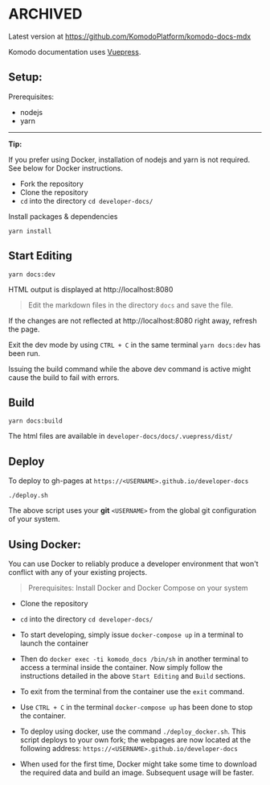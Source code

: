 # ARCHIVED

Latest version at https://github.com/KomodoPlatform/komodo-docs-mdx

Komodo documentation uses [Vuepress](https://vuepress.vuejs.org/). 

## Setup:


Prerequisites:
  * nodejs
  * yarn

---
**Tip:**

If you prefer using Docker, installation of nodejs and yarn is not required. See below for Docker instructions.


* Fork the repository
* Clone the repository
* `cd` into the directory `cd developer-docs/`

Install packages & dependencies

```shell
yarn install
```

## Start Editing

```shell
yarn docs:dev
```

HTML output is displayed at http://localhost:8080

>Edit the markdown files in the directory `docs` and save the file.

If the changes are not reflected at http://localhost:8080 right away, refresh the page.

Exit the dev mode by using `CTRL + C` in the same terminal `yarn docs:dev` has been run.

Issuing the build command while the above dev command is active might cause the build to fail with errors.

## Build

```shell
yarn docs:build
```

The html files are available in `developer-docs/docs/.vuepress/dist/`

## Deploy

To deploy to gh-pages at `https://<USERNAME>.github.io/developer-docs`

```shell
./deploy.sh
```

The above script uses your **git** `<USERNAME>` from the global git configuration of your system.

## Using Docker:

You can use Docker to reliably produce a developer environment that won't conflict with any of your existing projects.

> Prerequisites: Install Docker and Docker Compose on your system

* Clone the repository
* `cd` into the directory `cd developer-docs/`

* To start developing, simply issue `docker-compose up` in a terminal to launch the container
* Then do `docker exec -ti komodo_docs /bin/sh` in another terminal to access a terminal inside the container. Now simply follow the instructions detailed in the above `Start Editing` and `Build` sections.
* To exit from the terminal from the container use the `exit` command.
* Use `CTRL + C` in the terminal `docker-compose up` has been done to stop the container.
* To deploy using docker, use the command `./deploy_docker.sh`. This script deploys to your own fork; the webpages are now located at the following address: `https://<USERNAME>.github.io/developer-docs`
* When used for the first time, Docker might take some time to download the required data and build an image. Subsequent usage will be faster.
